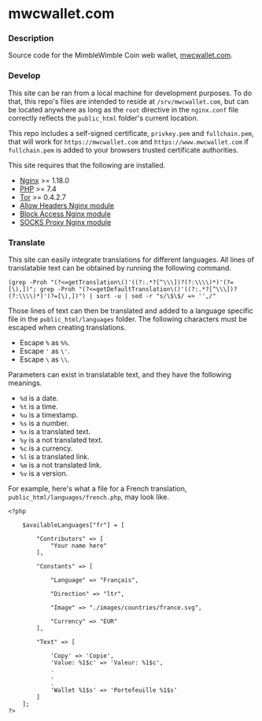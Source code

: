 # mwcwallet.com

### Description
Source code for the MimbleWimble Coin web wallet, [mwcwallet.com](https://mwcwallet.com).

### Develop
This site can be ran from a local machine for development purposes. To do that, this repo's files are intended to reside at `/srv/mwcwallet.com`, but can be located anywhere as long as the `root` directive in the `nginx.conf` file correctly reflects the `public_html` folder's current location.

This repo includes a self-signed certificate, `privkey.pem` and `fullchain.pem`, that will work for `https://mwcwallet.com` and `https://www.mwcwallet.com` if `fullchain.pem` is added to your browsers trusted certificate authorities.

This site requires that the following are installed.
* [Nginx](https://www.nginx.com/) >= 1.18.0
* [PHP](https://www.php.net/) >= 7.4
* [Tor](https://www.torproject.org/download/) >= 0.4.2.7
* [Allow Headers Nginx module](https://github.com/NicolasFlamel1/Allow-Headers)
* [Block Access Nginx module](https://github.com/NicolasFlamel1/Block-Access)
* [SOCKS Proxy Nginx module](https://github.com/NicolasFlamel1/SOCKS-Proxy)

### Translate
This site can easily integrate translations for different languages. All lines of translatable text can be obtained by running the following command.
```
(grep -Proh "(?<=getTranslation\()'((?:.*?[^\\\])?(?:\\\\)*)'(?=[\),])"; grep -Proh "(?<=getDefaultTranslation\()'((?:.*?[^\\\])?(?:\\\\)*)'(?=[\),])") | sort -u | sed -r "s/\$\$/ => '',/"
```

Those lines of text can then be translated and added to a language specific file in the `public_html/languages` folder. The following characters must be escaped when creating translations.
* Escape `%` as `%%`.
* Escape `'` as `\'`.
* Escape `\` as `\\`.

Parameters can exist in translatable text, and they have the following meanings.
* `%d` is a date.
* `%t` is a time.
* `%u` is a timestamp.
* `%s` is a number.
* `%x` is a translated text.
* `%y` is a not translated text.
* `%c` is a currency.
* `%l` is a translated link.
* `%m` is a not translated link.
* `%v` is a version.

For example, here's what a file for a French translation, `public_html/languages/french.php`, may look like.
```
<?php

	$availableLanguages["fr"] = [
	
		"Contributors" => [
			"Your name here"
		],
		
		"Constants" => [
		
			"Language" => "Français",
			
			"Direction" => "ltr",
			
			"Image" => "./images/countries/france.svg",
			
			"Currency" => "EUR"
		],
		
		"Text" => [
		
			'Copy' => 'Copie',
			'Value: %1$c' => 'Valeur: %1$c',
			.
			.
			.
			'Wallet %1$s' => 'Portefeuille %1$s'
		]
	];
?>
```
